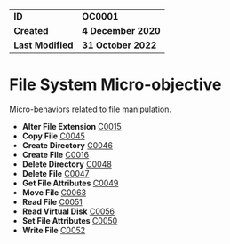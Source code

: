 <table>
<tr>
<td><b>ID</b></td>
<td><b>OC0001</b></td>
</tr>
<td><b>Created</b></td>
<td><b>4 December 2020</b></td>
</tr>
<tr>
<td><b>Last Modified</b></td>
<td><b>31 October 2022</b></td>
</tr>
</table>


# File System Micro-objective #
Micro-behaviors related to file manipulation.

* **Alter File Extension** [C0015](../file-system/alter-file-extension.md)
* **Copy File** [C0045](../file-system/copy-file.md)
* **Create Directory** [C0046](../file-system/create-directory.md)
* **Create File** [C0016](../file-system/create-file.md)
* **Delete Directory** [C0048](../file-system/delete-directory.md)
* **Delete File** [C0047](../file-system/delete-file.md)
* **Get File Attributes** [C0049](../file-system/get-file-attributes.md)
* **Move File** [C0063](../file-system/move-file.md)
* **Read File** [C0051](../file-system/read-file.md)
* **Read Virtual Disk** [C0056](../file-system/read-virtual-disk.md)
* **Set File Attributes** [C0050](../file-system/set-file-attributes.md)
* **Write File** [C0052](../file-system/write-file.md)